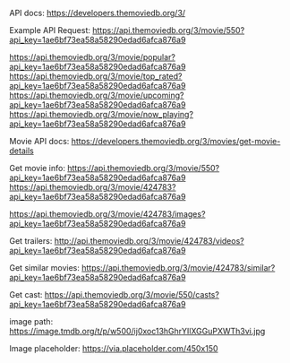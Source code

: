 API docs:
https://developers.themoviedb.org/3/

Example API Request:
https://api.themoviedb.org/3/movie/550?api_key=1ae6bf73ea58a58290edad6afca876a9

https://api.themoviedb.org/3/movie/popular?api_key=1ae6bf73ea58a58290edad6afca876a9
https://api.themoviedb.org/3/movie/top_rated?api_key=1ae6bf73ea58a58290edad6afca876a9
https://api.themoviedb.org/3/movie/upcoming?api_key=1ae6bf73ea58a58290edad6afca876a9
https://api.themoviedb.org/3/movie/now_playing?api_key=1ae6bf73ea58a58290edad6afca876a9

Movie API docs:
https://developers.themoviedb.org/3/movies/get-movie-details

Get movie info:
https://api.themoviedb.org/3/movie/550?api_key=1ae6bf73ea58a58290edad6afca876a9
https://api.themoviedb.org/3/movie/424783?api_key=1ae6bf73ea58a58290edad6afca876a9

https://api.themoviedb.org/3/movie/424783/images?api_key=1ae6bf73ea58a58290edad6afca876a9

Get trailers:
http://api.themoviedb.org/3/movie/424783/videos?api_key=1ae6bf73ea58a58290edad6afca876a9

Get similar movies:
https://api.themoviedb.org/3/movie/424783/similar?api_key=1ae6bf73ea58a58290edad6afca876a9

Get cast:
https://api.themoviedb.org/3/movie/550/casts?api_key=1ae6bf73ea58a58290edad6afca876a9

image path:
https://image.tmdb.org/t/p/w500/ij0xoc13hGhrYIlXGGuPXWTh3vi.jpg

Image placeholder:
https://via.placeholder.com/450x150
